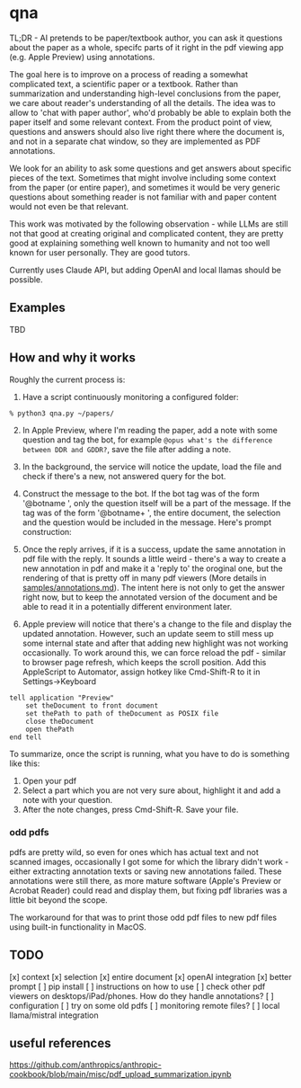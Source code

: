 # qna

TL;DR - AI pretends to be paper/textbook author, you can ask it questions about the paper as a whole, specifc parts of it right in the pdf viewing app (e.g. Apple Preview) using annotations.

The goal here is to improve on a process of reading a somewhat complicated text, a scientific paper or a textbook. Rather than summarization and understanding high-level conclusions from the paper, we care about reader's understanding of all the details. The idea was to allow to 'chat with paper author', who'd probably be able to explain both the paper itself and some relevant context. From the product point of view, questions and answers should also live right there where the document is, and not in a separate chat window, so they are implemented as PDF annotations.

We look for an ability to ask some questions and get answers about specific pieces of the text. Sometimes that might involve including some context from the paper (or entire paper), and sometimes it would be very generic questions about something reader is not familiar with and paper content would not even be that relevant.

This work was motivated by the following observation - while LLMs are still not that good at creating original and complicated content, they are pretty good at explaining something well known to humanity and not too well known for user personally. They are good tutors.

Currently uses Claude API, but adding OpenAI and local llamas should be possible.

## Examples

TBD

## How and why it works

Roughly the current process is:
1. Have a script continuously monitoring a configured folder:

```
% python3 qna.py ~/papers/
```

2. In Apple Preview, where I'm reading the paper, add a note with some question and tag the bot, for example ```@opus what's the difference between DDR and GDDR?```, save the file after adding a note.

3. In the background, the service will notice the update, load the file and check if there's a new, not answered query for the bot.

4. Construct the message to the bot. If the bot tag was of the form '@botname ', only the question itself will be a part of the message. If the tag was of the form '@botname+ ', the entire document, the selection and the question would be included in the message. Here's prompt construction: 

5. Once the reply arrives, if it is a success, update the same annotation in pdf file with the reply. It sounds a little weird - there's a way to create a new annotation in pdf and make it a 'reply to' the oroginal one, but the rendering of that is pretty off in many pdf viewers (More details in [samples/annotations.md](samples/annotations.md)). The intent here is not only to get the answer right now, but to keep the annotated version of the document and be able to read it in a potentially different environment later.

6. Apple preview will notice that there's a change to the file and display the updated annotation. However, such an update seem to still mess up some internal state and after that adding new highlight was not working occasionally. To work around this, we can force reload the pdf - similar to browser page refresh, which keeps the scroll position. Add this AppleScript to Automator, assign hotkey like Cmd-Shift-R to it in Settings->Keyboard

```
tell application "Preview"
	set theDocument to front document
	set thePath to path of theDocument as POSIX file
	close theDocument
	open thePath
end tell
```

To summarize, once the script is running, what you have to do is something like this:
1. Open your pdf
2. Select a part which you are not very sure about, highlight it and add a note with your question.
3. After the note changes, press Cmd-Shift-R. Save your file.

### odd pdfs

pdfs are pretty wild, so even for ones which has actual text and not scanned images, occasionally I got some for which the library didn't work - either extracting annotation texts or saving new annotations failed. These annotations were still there, as more mature software (Apple's Preview or Acrobat Reader) could read and display them, but fixing pdf libraries was a little bit beyond the scope. 

The workaround for that was to print those odd pdf files to new pdf files using built-in functionality in MacOS.

## TODO

[x] context
	[x] selection
	[x] entire document
[x] openAI integration
[x] better prompt
[ ] pip install
[ ] instructions on how to use
[ ] check other pdf viewers on desktops/iPad/phones. How do they handle annotations?
[ ] configuration
[ ] try on some old pdfs
[ ] monitoring remote files?
[ ] local llama/mistral integration

## useful references

https://github.com/anthropics/anthropic-cookbook/blob/main/misc/pdf_upload_summarization.ipynb

